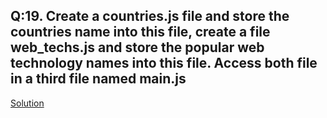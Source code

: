 ## Q:19. Create a countries.js file and store the countries name into this file, create a file web_techs.js and store the popular web technology names into this file. Access both file in a third file named main.js

[Solution](./main.js)
